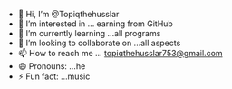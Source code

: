 - 👋 Hi, I’m @Topiqthehusslar
- 👀 I’m interested in ... earning from GitHub 
- 🌱 I’m currently learning ...all programs 
- 💞️ I’m looking to collaborate on ...all aspects 
- 📫 How to reach me ... topiqthehusslar753@gmail.com
- 😄 Pronouns: ...he
- ⚡ Fun fact: ...music

<!---
Topiqthehusslar/Topiqthehusslar is a ✨ special ✨ repository because its `README.md` (this file) appears on your GitHub profile.
You can click the Preview link to take a look at your changes.
--->
